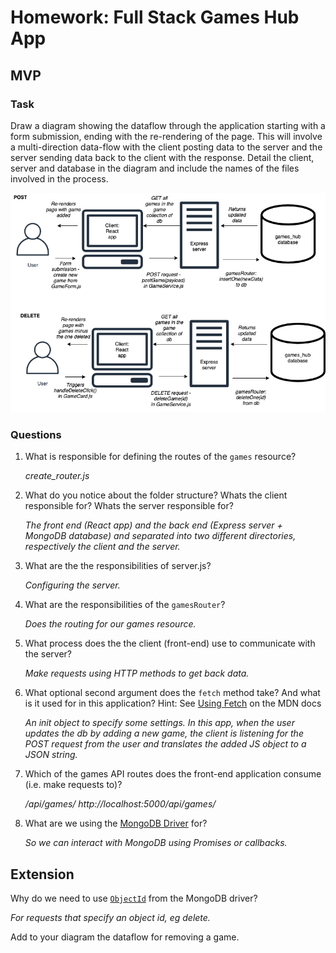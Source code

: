 # Homework: Full Stack Games Hub App

## MVP

### Task

Draw a diagram showing the dataflow through the application starting with a form submission, ending with the re-rendering of the page. This will involve a multi-direction data-flow with the client posting data to the server and the server sending data back to the client with the response. Detail the client, server and database in the diagram and include the names of the files involved in the process.

![MVP + extension diagram](images/wk8d1hw.png)

### Questions

1. What is responsible for defining the routes of the `games` resource?

    *create_router.js*

2. What do you notice about the folder structure?  Whats the client responsible for? Whats the server responsible for?

    *The front end (React app) and the back end (Express server + MongoDB database) and separated into two different directories, respectively the client and the server.*

3. What are the the responsibilities of server.js?

    *Configuring the server.*

4. What are the responsibilities of the `gamesRouter`?

    *Does the routing for our games resource.*

5. What process does the the client (front-end) use to communicate with the server?

    *Make requests using HTTP methods to get back data.*

6. What optional second argument does the `fetch` method take? And what is it used for in this application? Hint: See [Using Fetch](https://developer.mozilla.org/en-US/docs/Web/API/Fetch_API/Using_Fetch) on the MDN docs

    *An init object to specify some settings. In this app, when the user updates the db by adding a new game, the client is listening for the POST request from the user and translates the added JS object to a JSON string.*

7. Which of the games API routes does the front-end application consume (i.e. make requests to)?

    */api/games/*
    *http://localhost:5000/api/games/*

8. What are we using the [MongoDB Driver](http://mongodb.github.io/node-mongodb-native/) for?

    *So we can interact with MongoDB using Promises or callbacks.*

## Extension

Why do we need to use [`ObjectId`](https://mongodb.github.io/node-mongodb-native/api-bson-generated/objectid.html) from the MongoDB driver?

*For requests that specify an object id, eg delete.*

Add to your diagram the dataflow for removing a game.
